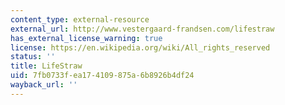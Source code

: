 ```yaml
---
content_type: external-resource
external_url: http://www.vestergaard-frandsen.com/lifestraw
has_external_license_warning: true
license: https://en.wikipedia.org/wiki/All_rights_reserved
status: ''
title: LifeStraw
uid: 7fb0733f-ea17-4109-875a-6b8926b4df24
wayback_url: ''
---
```

